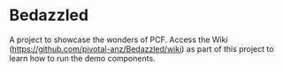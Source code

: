 # Bedazzled

A project to showcase the wonders of PCF. Access the Wiki (https://github.com/pivotal-anz/Bedazzled/wiki) as part of this project to learn how to run the demo components.
